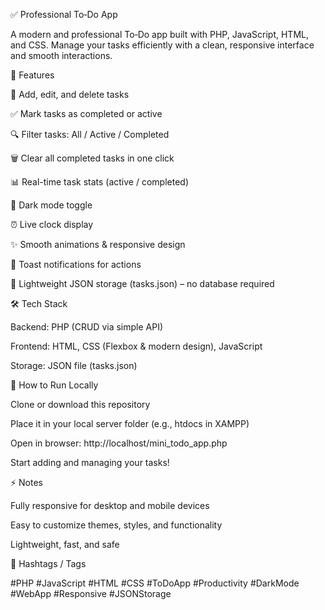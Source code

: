 ✅ Professional To‑Do App

A modern and professional To‑Do app built with PHP, JavaScript, HTML, and CSS. Manage your tasks efficiently with a clean, responsive interface and smooth interactions.

🌟 Features

📝 Add, edit, and delete tasks

✅ Mark tasks as completed or active

🔍 Filter tasks: All / Active / Completed

🗑️ Clear all completed tasks in one click

📊 Real-time task stats (active / completed)

🌙 Dark mode toggle

⏰ Live clock display

✨ Smooth animations & responsive design

🔔 Toast notifications for actions

💾 Lightweight JSON storage (tasks.json) – no database required

🛠 Tech Stack

Backend: PHP (CRUD via simple API)

Frontend: HTML, CSS (Flexbox & modern design), JavaScript

Storage: JSON file (tasks.json)

🚀 How to Run Locally

Clone or download this repository

Place it in your local server folder (e.g., htdocs in XAMPP)

Open in browser: http://localhost/mini_todo_app.php

Start adding and managing your tasks!

⚡ Notes

Fully responsive for desktop and mobile devices

Easy to customize themes, styles, and functionality

Lightweight, fast, and safe

📌 Hashtags / Tags

#PHP #JavaScript #HTML #CSS #ToDoApp #Productivity #DarkMode #WebApp #Responsive #JSONStorage
